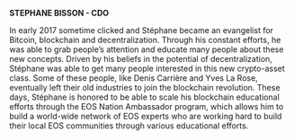 **STEPHANE BISSON - CDO**

In early 2017 sometime clicked and Stéphane became an evangelist for Bitcoin, blockchain and decentralization. Through his constant efforts, he was able to grab people’s attention and educate many people about these new concepts. Driven by his beliefs in the potential of decentralization, Stéphane was able to get many people interested in this new crypto-asset class. Some of these people, like Denis Carrière and Yves La Rose, eventually left their old industries to join the blockchain revolution. These days, Stéphane is honored to be able to scale his blockchain educational efforts through the EOS Nation Ambassador program, which allows him to build a world-wide network of EOS experts who are working hard to build their local EOS communities through various educational efforts.
